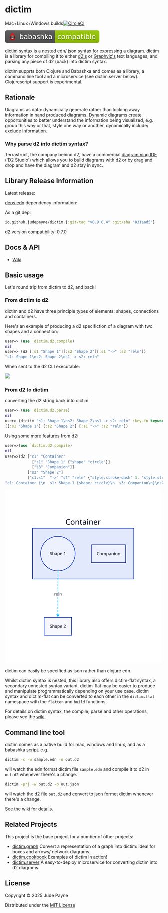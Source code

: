 # dictim


Mac+Linux+Windows builds[![CircleCI](https://dl.circleci.com/status-badge/img/gh/judepayne/dictim/tree/main.svg?style=svg)](https://dl.circleci.com/status-badge/redirect/gh/judepayne/dictim/tree/main)

[![bb compatible](https://raw.githubusercontent.com/babashka/babashka/master/logo/badge.svg)](https://babashka.org)

dictim syntax is a nested edn/ json syntax for expressing a diagram. dictim is a library for compiling it to either [d2's](https://github.com/terrastruct/d2) or [Graphviz's](https://graphviz.org) text languages, and parsing any piece of d2 (back) into dictim syntax.

dictim supprts both Clojure and Babashka and comes as a library, a command line tool and a microservice (see dictim.server below). Clojurescript support is experimental.

## Rationale

Diagrams as data: dynamically generate rather than locking away information in hand produced diagrams. Dynamic diagrams create opportunities to better understand the information being visualized, e.g. group this way or that, style one way or another, dynamically include/ exclude information.

### Why parse d2 into dictim syntax?

Terrastruct, the company behind d2, have a commercial [diagramming IDE](https://terrastruct.com) ('D2 Studio') which allows you to build diagrams with d2 or by drag and drop and have the diagram and d2 stay in sync.

## Library Release Information

Latest release:

[deps.edn](https://clojure.org/reference/deps_and_cli) dependency information:

As a git dep:

```clojure
io.github.judepayne/dictim {:git/tag "v0.9.0.4" :git/sha "831aad5"}
```

d2 version compatibility: 0.7.0



## Docs & API

* [Wiki](https://github.com/judepayne/dictim/wiki)



## Basic usage

Let's round trip from dictim to d2, and back!

### From dictim to d2

dictim and d2 have three principle types of elements: shapes, connections and containers.

Here's an example of producing a d2 specifiction of a diagram with two shapes and a connection:

```clojure
user=> (use 'dictim.d2.compile)
nil
user=> (d2 [:s1 "Shape 1"][:s2 "Shape 2"][:s1 "->" :s2 "reln"])
"s1: Shape 1\ns2: Shape 2\ns1 -> s2: reln"

```

When sent to the d2 CLI executable:

<img src="img/ex1.png" width="250">

### From d2 to dictim

converting the d2 string back into dictim.

```clojure
user=> (use 'dictim.d2.parse)
nil
user> (dictim "s1: Shape 1\ns2: Shape 2\ns1 -> s2: reln" :key-fn keyword)
([:s1 "Shape 1"] [:s2 "Shape 2"] [:s1 "->" :s2 "reln"])

```

Using some more features from d2:

````clojure
user=>(use `dictim.d2.compile)
nil
user=>(d2 ["c1" "Container"
            ["s1" "Shape 1" {"shape" "circle"}]
            ["s3" "Companion"]]
          ["s2" "Shape 2"]
          ["c1.s1"  "->" "s2" "reln" {"style.stroke-dash" 3, "style.stroke" "deepskyblue"}])
"c1: Container {\n  s1: Shape 1 {shape: circle}\n  s3: Companion\n}\ns2: Shape 2\nc1.s1 -> s2: reln {\n  style.stroke-dash: 3\n  style.stroke: deepskyblue\n}"	  
````

<img src="img/ex3.svg" width="500">


dictim can easily be specified as json rather than clojure edn.

Whilst dictim syntax is nested, this library also offers dictim-flat syntax, a secondary unnested syntax variant. dictim-flat may be easier to produce and manipulate programmatically depending on your use case. dictim syntax and dictim-flat can be converted to each other in the `dictim.flat` namespace with the `flatten` and `build` functions.


For details on dictim syntax, the compile, parse and other operations, please see the [wiki](https://github.com/judepayne/dictim/wiki).


## Command line tool

dictim comes as a native build for mac, windows and linux, and as a babashka script. e.g.

````bash
dictim -c -w sample.edn -o out.d2
````

will watch the edn format dictim file `sample.edn` and compile it to d2 in `out.d2` whenever there's a change.


````bash
dictim -prj -w out.d2 -o out.json
````

will watch the d2 file `out.d2` and convert to json formet dictim whenever there's a change.


See the [wiki](https://github.com/judepayne/dictim/wiki/Command-Line) for details.


## Related Projects

This project is the base project for a number of other projects:

- [dictim.graph](https://github.com/judepayne/dictim.graph) Convert a representation of a graph into dictim: ideal for boxes and arrows/ network diagrams
- [dictim.cookbook](https://github.com/judepayne/dictim.cookbook) Examples of dictim in action!
- [dictim.server](https://github.com/judepayne/dictim.server) A easy-to-deploy microservice for converting dictim into d2 diagrams.


## License

Copyright © 2025 Jude Payne

Distributed under the [MIT License](http://opensource.org/licenses/MIT)
